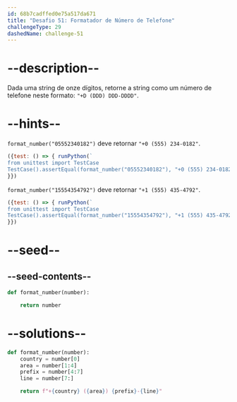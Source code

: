 ```yaml
---
id: 68b7cadffed0e75a517da671
title: "Desafio 51: Formatador de Número de Telefone"
challengeType: 29
dashedName: challenge-51
---
```


# --description--

Dada uma string de onze dígitos, retorne a string como um número de telefone neste formato: `"+D (DDD) DDD-DDDD"`.

# --hints--

`format_number("05552340182")` deve retornar `"+0 (555) 234-0182"`.

```js
({test: () => { runPython(`
from unittest import TestCase
TestCase().assertEqual(format_number("05552340182"), "+0 (555) 234-0182")`)
}})
```

`format_number("15554354792")` deve retornar `"+1 (555) 435-4792"`.

```js
({test: () => { runPython(`
from unittest import TestCase
TestCase().assertEqual(format_number("15554354792"), "+1 (555) 435-4792")`)
}})
```

# --seed--

## --seed-contents--

```py
def format_number(number):

    return number
```

# --solutions--

```py
def format_number(number):
    country = number[0]
    area = number[1:4]
    prefix = number[4:7]
    line = number[7:]

    return f"+{country} ({area}) {prefix}-{line}"
```
